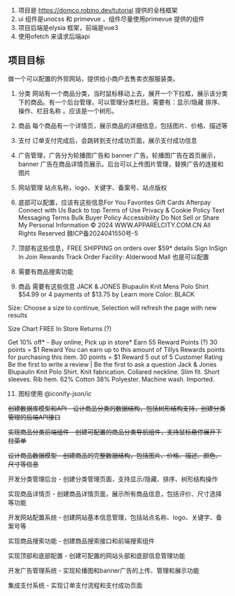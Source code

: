 1. 项目是 https://domco.robino.dev/tutorial 提供的全栈框架
2. ui 组件是unocss 和 primevue ，组件尽量使用primevue 提供的组件
3. 项目后端是elysia 框架，前端是vue3
4. 使用ofetch 来请求后端api



## 项目目标
 做一个可以配置的外贸网站，提供给小商户去售卖衣服服装类。
 1. 分类 网站有一个商品分类，当时鼠标移动上去，展开一个下拉框，展示该分类下的商品。有一个后台管理，可以管理分类栏目。需要有：显示/隐藏	排序、操作、栏目名称 。应该是一个树形。

 2. 商品 每个商品有一个详情页，展示商品的详细信息，包括图片、价格、描述等
 5. 支付 订单支付完成后，会跳转到支付成功页面，展示支付成功信息
 6. 广告管理，广告分为轮播图广告和 banner 广告。轮播图广告在首页展示，banner 广告在商品详情页展示。后台可以上传图片管理，替换广告的连接和图片
 7. 网站管理 站点名称，logo、关键字、备案号、站点版权
 8. 底部可以配置，应该有这些信息For You
Favorites
Gift Cards
Afterpay
Connect with Us
Back to top
Terms of Use
Privacy & Cookie Policy
Text Messaging Terms
Bulk Buyer Policy
Accessibility
Do Not Sell or Share My Personal Information
© 2024 WWW.APPARELCITY.COM.CN All Rights Reserved 赣ICP备2024041550号-5

9. 顶部有这些信息，FREE SHIPPING on orders over $59* details
Sign InSign In
Join Rewards
Track Order
 Facility: Alderwood Mall
 也是可以配置 

 10. 需要有商品搜索功能


11. 商品 需要有这些信息 
JACK & JONES Blupaulin Knit Mens Polo Shirt
$54.99
or 4 payments of $13.75 by Learn more
Color: BLACK


Size:
Choose a size to continue, Selection will refresh the page with new results
    
Size Chart
FREE In Store Returns (?)

Get 10% off* - Buy online, Pick up in store*
Earn 55 Reward Points (?)
30 points = $1 Reward
You can earn up to this amount of Tillys Rewards points for purchasing this item. 30 points = $1 Reward
5 out of 5 Customer Rating
Be the first to write a review
| Be the first to ask a question
Jack & Jones Blupaulin Knit Polo Shirt. Knit fabrication. Collared neckline. Slim fit. Short sleeves. Rib hem. 62% Cotton 38% Polyester. Machine wash. Imported.

11. 图标使用 @iconify-json/ic

~~创建数据库模型和API - 设计商品分类的数据结构，包括树形结构支持，创建分类管理的后端API接口~~


~~实现商品分类前端组件 - 创建可配置的商品分类导航组件，支持鼠标悬停展开下拉菜单~~

~~设计商品数据模型 - 创建商品的完整数据结构，包括图片、价格、描述、颜色、尺寸等信息~~

开发分类管理后台 - 创建分类管理页面，支持显示/隐藏、排序、树形结构操作

实现商品详情页 - 创建商品详情页面，展示所有商品信息，包括评价、尺寸选择等功能

开发网站配置系统 - 创建网站基本信息管理，包括站点名称、logo、关键字、备案号等

实现商品搜索功能 - 创建商品搜索接口和前端搜索组件

实现顶部和底部配置 - 创建可配置的网站头部和底部信息管理功能

开发广告管理系统 - 实现轮播图和banner广告的上传、管理和展示功能

集成支付系统 - 实现订单支付流程和支付成功页面